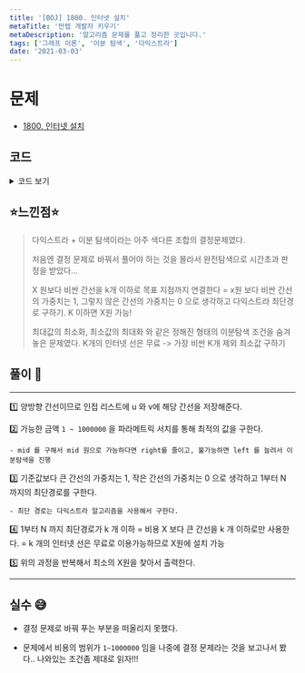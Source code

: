 ```yaml
---
title: '[BOJ] 1800. 인터넷 설치'
metaTitle: '만렙 개발자 키우기'
metaDescription: '알고리즘 문제를 풀고 정리한 곳입니다.'
tags: ['그래프 이론', '이분 탐색', '다익스트라']
date: '2021-03-03'
---
```


# 문제
- [1800. 인터넷 설치](https://www.acmicpc.net/problem/1800)

## 코드

<details><summary> 코드 보기 </summary>

``` java
import java.io.BufferedReader;
import java.io.IOException;
import java.io.InputStreamReader;
import java.util.ArrayList;
import java.util.Arrays;
import java.util.List;
import java.util.PriorityQueue;
import java.util.StringTokenizer;

class Edge{
    int dst, cost;

    public Edge(int dst, int cost) {
        this.dst = dst;
        this.cost = cost;
    }
}
public class Q1800 {
    static int n, p, k;
    static List<Edge> adj[] = new List[1001];
    static int minValue[] = new int[1001];
    public static void main(String[] args) throws IOException {
        init();
        solution();
    }

    private static void solution() {
        int left = 0, right = 1000001, ans = -1;
        while(left <= right){
            int mid = left + right >> 2;
            if(isOk(mid)) {
                right = mid - 1;
                ans = mid ;
            }
            else left = mid + 1;
        }
        System.out.println(ans);
    }

    private static boolean isOk(int mid) {
        Arrays.fill(minValue, 987654321);
        PriorityQueue<Edge> pq = new PriorityQueue<>((a, b) -> (a.cost - b.cost));
        pq.add(new Edge(1, 0));
        minValue[1] = 0;
        while (!pq.isEmpty()) {
            Edge now = pq.poll();
            int here = now.dst, curCost = now.cost;
            if(curCost > minValue[here]) continue;

            for (Edge nextEdge : adj[here]) {
                int next = nextEdge.dst, nextCost = nextEdge.cost;
                if(nextCost <= mid) nextCost = 0;
                else nextCost = 1;
                if(minValue[next] > curCost + nextCost){
                    minValue[next] = curCost + nextCost;
                    pq.add(new Edge(next, minValue[next]));
                }
            }
        }
        return minValue[n] <= k;
    }

    private static void init() throws IOException {
        BufferedReader br = new BufferedReader(new InputStreamReader(System.in));
        StringTokenizer st = new StringTokenizer(br.readLine());
        n = stoi(st.nextToken());
        p = stoi(st.nextToken());
        k = stoi(st.nextToken());
        for (int i = 1; i <= n; i++)
            adj[i] = new ArrayList<>();
        for (int i = 0; i < p; i++) {
            st = new StringTokenizer(br.readLine());
            int u = stoi(st.nextToken());
            int v = stoi(st.nextToken());
            int c = stoi(st.nextToken());
            adj[u].add(new Edge(v, c));
            adj[v].add(new Edge(u, c));
        }
    }

    private static int stoi(String str) {
        return Integer.parseInt(str);
    }
}
```

</details>

## ⭐️느낀점⭐️
> 다익스트라 + 이분 탐색이라는 아주 색다른 조합의 결정문제였다.
>
> 처음엔 결정 문제로 바꿔서 풀어야 하는 것을 몰라서 완전탐색으로 시간초과 판정을 받았다...
>
> X 원보다 비싼 간선을 k개 이하로 목표 지점까지 연결한다 = x원 보다 비싼 간선의 가중치는 1, 그렇지 않은 간선의 가중치는 0 으로 생각하고 다익스트라 최단경로 구하기. K 이하면 X원 가능!
>
> 최대값의 최소화, 최소값의 최대화 와 같은 정해진 형태의 이분탐색 조건을 숨겨놓은 문제였다. K개의 인터넷 선은 무료 -> 가장 비싼 K개 제외 최소값 구하기

## 풀이 📣
<hr/>

1️⃣ 양방향 간선이므로 인접 리스트에 u 와 v에 해당 간선을 저장해준다.


2️⃣ 가능한 금액 `1 ~ 1000000` 을 파라메트릭 서치를 통해 최적의 값을 구한다.

    - mid 를 구해서 mid 원으로 가능하다면 right를 줄이고, 불가능하면 left 를 늘려서 이분탐색을 진행


3️⃣ 기준값보다 큰 간선의 가중치는 1, 작은 간선의 가중치는 0 으로 생각하고 1부터 N 까지의 최단경로를 구한다.

    - 최단 경로는 다익스트라 알고리즘을 사용해서 구한다.


4️⃣ 1부터 N 까지 최단경로가 k 개 이하 = 비용 X 보다 큰 간선을 k 개 이하로만 사용한다. = k 개의 인터넷 선은 무료로 이용가능하므로 X원에 설치 가능


5️⃣ 위의 과정을 반복해서 최소의 X원을 찾아서 출력한다.

<hr/>

## 실수 😅

- 결정 문제로 바꿔 푸는 부분을 떠올리지 못했다.

- 문제에서 비용의 범위가 `1~1000000` 임을 나중에 결정 문제라는 것을 보고나서 봤다.. 나와있는 조건좀 제대로 읽자!!!
